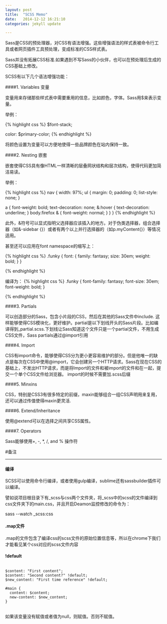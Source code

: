 ```yaml
---
layout: post
title:  "SCSS Memo"
date:   2014-12-12 16:21:10
categories: jekyll update

---
```


Sass是CSS的预处理器，对CSS有语法增强。这些增强语法的样式表被命令行工具或者网页插件工具预处理，变成标准的CSS样式表。

<!-- more -->

Sass并没有拓展CSS标准.如果遇到不写Sass的小伙伴，也可以在预处理后生成的CSS基础上修改。

SCSS有以下几个语法增强功能：

####1. Variables 变量


变量用来存储那些样式表中需要重用的信息，比如颜色，字体。Sass用$来表示变量。
	
举例：
	
{% highlight css %}
$font-stack;  

color: $primary-color;
{% endhighlight %}
	
将颜色设置为变量可以方便地使得一些品牌颜色在站内保持一致。
	
####2. Nesting 嵌套 

嵌套使得CSS具有像HTML一样清晰的层叠网状结构和层次结构，使得代码更加简洁易读。
	
举例：
	
{% highlight css %}
	nav {
	width: 97%;
  ul {
    margin: 0;
    padding: 0;
    list-style: none;
  }
  
  a { font-weight: bold; text-decoration: none; &:hover { text-decoration: underline; } body.firefox & { font-weight: normal; } }
  }
    {% endhighlight %}
	
此外，&符号可以显式指明父选择器应该插入的地方。对于伪类选择器，组合选择器（如&-sidebar {}）或者有两个以上并行选择器的（如p.myContent{}）等情况适用。

甚至还可以应用在font namespace的缩写上：

{% highlight css %}
.funky { font: { family: fantasy; size: 30em; weight: bold; } }

 {% endhighlight %}

编译为：
{% highlight css %}
.funky { font-family: fantasy; font-size: 30em; font-weight: bold; }

 {% endhighlight %}


####3. Partials

可以创造部分的Sass，包含小片段的CSS，然后在其他的Sass文件中include. 这样能够使得CSS模块化，更好维护。partial是以下划线开头的Sass片段。比如编译得到_partial.scss.下划线让Sass知道这个文件只是一个partial文件，不用生成CSS文件，Sass partials通过@import引用

####4. Import

CSS有import命令，能够使得CSS分为更小更容易维护的部分。但是他唯一的缺点是每次在CSS中使用@import，它会创建另一个HTTP请求。Sass在现在CSS的基础上，不发出HTTP请求，而是将Import的文件和被import的文件和在一起，提交一个单个CSS文件给浏览器。
import的时候不需要加.scss后缀

####5. Minxins

CSS，特别是CSS3有很多特定的前缀，maxin能够组合一组CSS声明用来复用，还可以通过传值使得maxin更灵活. 

####6. Extend/Inheritance

使用@extend可以在选择之间共享CSS属性。

####7. Operators

Sass能够使用+, -, *, /, and % 操作符



#备注

-------


#### 编译

SCSS可以使用命令行编译，或者使用gulp编译，sublime还有sassbuilder插件可以编译。

譬如说项目根目录下有_scss与css两个文件夹，将_scss中的scss的文件编译到css文件夹下的main.css，并且开启Deamon监控修改的命令为：

sass --watch  _scss:css

#### .map文件

.map的文件包含了编译css的scss文件的原始位置信息等，所以在chrome下我们才能看见某个css对应的scss文件内容

#### !default
<pre>
<code>
$content: "First content";
$content: "Second content?" !default;
$new_content: "First time reference" !default;

#main {
  content: $content;
  new-content: $new_content;
}
</code>
</pre>
如果该变量没有赋值或者值为null，则赋值。否则不赋值。



